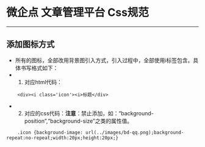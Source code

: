 # 微企点 文章管理平台 Css规范 #
------------------------------
<!-- [TOC] -->

## 添加图标方式
- 所有的图标，全部改用背景图引入方式，引入过程中，全部使用i标签包含。具体书写格式如下：
-   1. 对应html代码：
```
    <div><i class='icon'><i>标题</div>
```
-   2. 对应的css代码：**注意**：禁止添加，如：“background-position”,“background-size”之类的属性值。
```
    .icon {background-image: url(../images/bd-qq.png);background-repeat:no-repeat;width:20px;height:20px;}
```





